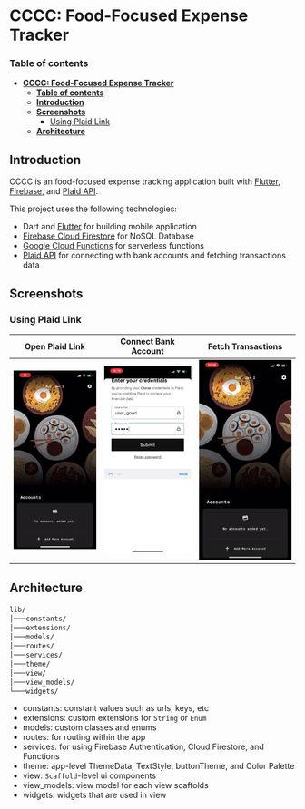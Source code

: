 # **CCCC: Food-Focused Expense Tracker**

### **Table of contents**
- [**CCCC: Food-Focused Expense Tracker**](#cccc-food-focused-expense-tracker)
    - [**Table of contents**](#table-of-contents)
  - [**Introduction**](#introduction)
  - [**Screenshots**](#screenshots)
    - [Using Plaid Link](#using-plaid-link)
  - [**Architecture**](#architecture)


## **Introduction**
CCCC is an food-focused expense tracking application built with [Flutter], [Firebase], and [Plaid API]. 

This project uses the following technologies:
- Dart and [Flutter] for building mobile application
- [Firebase Cloud Firestore] for NoSQL Database
- [Google Cloud Functions] for serverless functions
- [Plaid API] for connecting with bank accounts and fetching transactions data


## **Screenshots**

### Using Plaid Link
   Open Plaid Link         |   Connect Bank Account    |     Fetch Transactions    |
:-------------------------:|:-------------------------:|:-------------------------:|
<img src="readme_assets/plaid_ios_1.gif" width="200"/>|<img src="readme_assets/plaid_ios_2.gif" width="200"/>|<img src="readme_assets/plaid_ios_3.gif" width="200"/>


## **Architecture**

```
lib/
│───constants/
│───extensions/
│───models/
│───routes/
│───services/
│───theme/
│───view/
│───view_models/
└───widgets/
```

- constants: constant values such as urls, keys, etc
- extensions: custom extensions for `String` or `Enum`
- models: custom classes and enums
- routes: for routing within the app
- services: for using Firebase Authentication, Cloud Firestore, and Functions
- theme: app-level ThemeData, TextStyle, buttonTheme, and Color Palette
- view: `Scaffold`-level ui components
- view_models: view model for each view scaffolds
- widgets: widgets that are used in view
  

[Flutter]: https://flutter.dev/
[Firebase]: https://firebase.google.com/
[Plaid API]: https://plaid.com/
[Firebase Cloud Firestore]: https://firebase.google.com/products/firestore?gclid=EAIaIQobChMIudGSjImI9QIVSkpyCh2BiwOAEAAYASAAEgI5bPD_BwE&gclsrc=aw.ds
[Google Cloud Functions]: https://cloud.google.com/functions